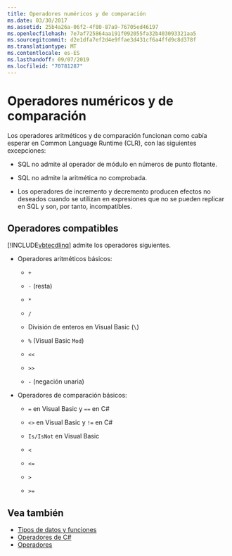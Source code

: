 ```yaml
---
title: Operadores numéricos y de comparación
ms.date: 03/30/2017
ms.assetid: 25b4a26a-06f2-4f80-87a9-76705ed46197
ms.openlocfilehash: 7e7af725864aa191f092055fa32b403093321aa5
ms.sourcegitcommit: d2e1dfa7ef2d4e9ffae3d431cf6a4ffd9c8d378f
ms.translationtype: MT
ms.contentlocale: es-ES
ms.lasthandoff: 09/07/2019
ms.locfileid: "70781287"
---
```

# <a name="numeric-and-comparison-operators"></a>Operadores numéricos y de comparación

Los operadores aritméticos y de comparación funcionan como cabía esperar en Common Language Runtime (CLR), con las siguientes excepciones:

- SQL no admite al operador de módulo en números de punto flotante.

- SQL no admite la aritmética no comprobada.

- Los operadores de incremento y decremento producen efectos no deseados cuando se utilizan en expresiones que no se pueden replicar en SQL y son, por tanto, incompatibles.

## <a name="supported-operators"></a>Operadores compatibles

[!INCLUDE[vbtecdlinq](../../../../../../includes/vbtecdlinq-md.md)] admite los operadores siguientes.

- Operadores aritméticos básicos:

  - `+`

  - `-` (resta)

  - `*`

  - `/`

  - División de enteros en Visual Basic (`\`)

  - `%` (Visual Basic `Mod`)

  - `<<`

  - `>>`

  - `-` (negación unaria)

- Operadores de comparación básicos:

  - `=` en Visual Basic y `==` en C#

  - `<>` en Visual Basic y `!=` en C#

  - `Is/IsNot` en Visual Basic

  - `<`

  - `<=`

  - `>`

  - `>=`

## <a name="see-also"></a>Vea también

- [Tipos de datos y funciones](data-types-and-functions.md)
- [Operadores de C#](../../../../../csharp/language-reference/operators/index.md)
- [Operadores](../../../../../visual-basic/language-reference/operators/index.md)
